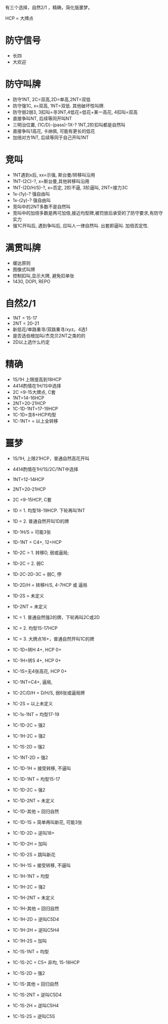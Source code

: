 有三个选择，自然2/1 ，精确，简化版噩梦。


HCP = 大牌点

# 防守信号
* 长四
* 大欢迎

# 防守叫牌
* 防守1NT, 2C=双高,2D=单高,2NT=双低
* 防守强1C, x=双高, 1NT=双低. 其他破坏性叫牌. 
* 防守弱2弱3, 3扣叫=寻3NT,4低花=低花+某一高花, 4扣叫=双高
* 直接争叫NT, 后续等同开叫NT
* 三明治位置, (1C/D)-(pass)-1X-? 1NT,2阶扣叫都是自然叫
* 直接争叫1高花, 卡纳佩, 可能有更长的低花
* 加倍对方1NT, 后续等同于自己开叫1NT

# 竞叫
* 1NT遇到x后, xx=示强, 斯台曼/转移叫沿用
* 1NT-(2C)-?,  x=斯台曼,其他转移叫沿用 
* 1NT-(2D/H/S)-?,  x=否定, 2阶不逼, 3阶逼叫, 2NT=接力3C
* 1x-(1y)-? 强自由叫
* 1x-(2y)-? 强自由叫
* 竞叫中的2NT多数不是自然叫
* 竞叫中的加倍多数是两可加倍,接近均型牌,被罚放后承受的了防守要求,有防守实力
* 强1C开叫后, 遇到争叫后, 应叫人一律自然叫. 出套即逼叫. 加倍否定性.


# 满贯叫牌
* 缓达原则
* 图像式叫牌
* 控制扣叫,显示大牌, 避免扣单张
* 1430, DOPI, REPO

# 自然2/1
* 1NT = 15-17
* 2NT = 20-21
* 新低花/单路重寻/双路重寻/xyz。4选1
* 是否选伯根加叫/杰克贝2NT之类的的
* 2D以上选什么约定

# 精确
* 1S/1H 上限提高到18HCP
* 4414酌情在1H/1S中选择
* 2C =9-15大牌点, C套
* 1NT=14-16HCP
* 2NT=20-21HCP
* 1C-1D-1NT=17-19HCP
* 1C-1D=含8+HCP均型
* 1C-1NT+ = 以上全转移


# 噩梦
* 1S/1H, 上限21HCP，普通自然高花开叫
* 4414酌情在1H/1S/2C/1NT中选择
* 1NT=12-14HCP
* 2NT=20-21HCP
* 2C =9-15HCP, C套

* 1D = 1. 均型18-19HCP. 下轮再叫1NT
* 1D = 2. 普通自然开叫1D的牌

* 1D-1H/S = 可能3张
* 1D-1NT = C4+, 12+HCP
* 1D-2C = 1. 转移D, 弱或逼局;
* 1D-2C = 2. 弱C
* 1D-2C-2D-3C = 弱C, 停

* 1D-2D/H = 转移H/S, 4-7HCP 或 逼局
* 1D-2S = 未定义
* 1D-2NT = 未定义


* 1C = 1. 普通自然强2的牌，下轮再叫2C或2D
* 1C = 2. 均型15-17HCP
* 1C = 3. 大牌点16+，普通自然开叫1C的牌

* 1C-1D=转H 4+, HCP 0+
* 1C-1H=转S 4+, HCP 0+
* 1C-1S=无4张高花, HCP 0+
* 1C-1NT=C4+, 逼局,
* 1C-2C/D/H = D/H/S, 弱6张或逼局牌
* 1C-2S = 以上未定义

* 1C-1x-1NT = 均型17-19

* 1C-1D-2C = 强2
* 1C-1H-2C = 强2
* 1C-1S-2D = 强2
* 1C-1NT-2D = 强2

* 1C-1D-1H = 接受转移, 不逼叫
* 1C-1D-1NT = 均型15-17
* 1C-1D-2C = 强2
* 1C-1D-2NT = 未定义
* 1C-1D-其他 = 回归自然
* 1C-1D-1S = 简单再叫新花, 可能3张
* 1C-1D-2D = 逆叫18+
* 1C-1D-2H = 加叫
* 1C-1D-2S = 跳叫新花

* 1C-1H-1S = 接受转移, 不逼叫
* 1C-1H-1NT = 均型
* 1C-1H-2C = 强2
* 1C-1H-2NT = 未定义
* 1C-1H-其他 = 回归自然
* 1C-1H-2D = 逆叫C5D4
* 1C-1H-2H = 逆叫C5H4
* 1C-1H-2S = 加叫

* 1C-1S-1NT = 均型
* 1C-1S-2C = C5+ 非均, 15-18HCP
* 1C-1S-2D = 强2
* 1C-1S-其他 = 回归自然
* 1C-1S-2NT = 逆叫C5D4
* 1C-1S-2H = 逆叫C5H4
* 1C-1S-2S = 逆叫C5S


